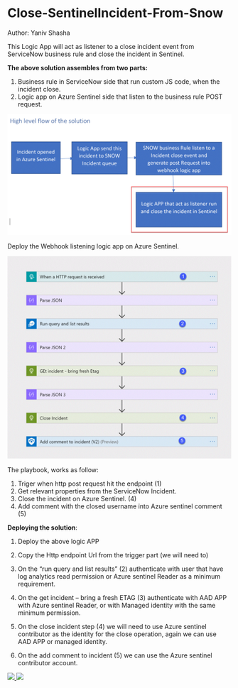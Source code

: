 #  Close-SentinelIncident-From-Snow

Author: Yaniv Shasha

 This Logic App will act as listener to a close incident event from ServiceNow business rule and close the incident in Sentinel.

 
**The above solution assembles from two parts:**
1.	Business rule in ServiceNow side that run custom JS code, when the incident close.
2.	Logic app on Azure Sentinel side that listen to the business rule POST request.<br>



 ![Picture0](./Graphics/diag.GIF)

 Deploy the Webhook listening logic app on Azure Sentinel.

 ![Picture1](./Graphics/playbook2_numbers.GIF)

The playbook, works as follow:
1.	Triger when http post request hit the endpoint (1)
2.	Get relevant properties from the ServiceNow Incident. 
3.	Close the incident on Azure Sentinel. (4)
4.	Add comment with the closed username into Azure sentinel comment (5) 

**Deploying the solution**:

1.	Deploy the above logic APP
2.	Copy the Http endpoint Url from the trigger part (we will need to)
 
3.	On the “run query and list results” (2) authenticate with user that have log analytics read permission or Azure sentinel Reader as a minimum requirement.
4.	On the get incident – bring a fresh ETAG (3) authenticate with AAD APP with Azure sentinel Reader, or with Managed identity with the same minimum permission.
5.	On the close incident step (4) we will need to use Azure sentinel contributor as the identity for the close operation, again we can use AAD APP or managed identity.
6.	On the add comment to incident (5) we can use the Azure sentinel contributor account.<br>



<a href="https://portal.azure.us/#create/Microsoft.Template/uri/https%3A%2F%2Fraw.githubusercontent.com%2FYaniv-Shasha%2FSentinel%2Fmaster%2FPlaybooks%2FClose-SentinelIncident-fromSNOW%2Fazuredeploy.json" target="_blank">
    <img src="https://aka.ms/deploytoazurebutton"/>
    
</a>

<a href="https://portal.azure.us/#create/Microsoft.Template/uri/https%3A%2F%2Fraw.githubusercontent.com%2FYaniv-Shasha%2FSentinel%2Fmaster%2FPlaybooks%2FClose-SentinelIncident-fromSNOW%2Fazuredeploy.json" target="_blank">
    <img src="https://aka.ms/deploytoazurebutton"/>
    
</a>
